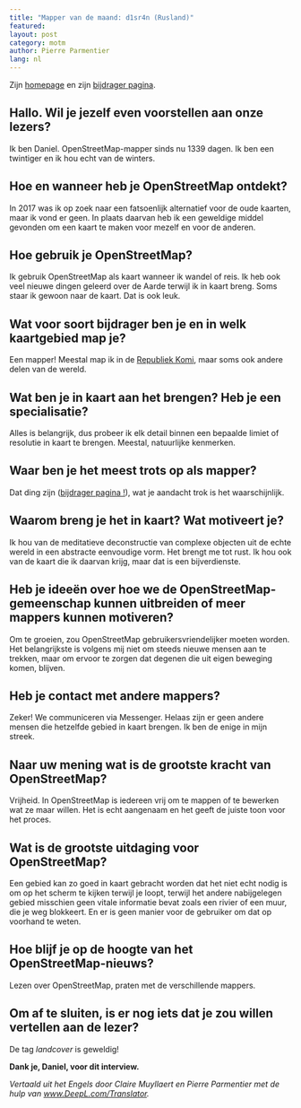 ```yaml
---
title: "Mapper van de maand: d1sr4n (Rusland)"
featured:
layout: post
category: motm
author: Pierre Parmentier
lang: nl
---
```


Zijn [homepage](https://www.openstreetmap.org/user/d1sr4n) en zijn [bijdrager pagina](https://hdyc.neis-one.org/?d1sr4n).

## Hallo. Wil je jezelf even voorstellen aan onze lezers?

Ik ben Daniel. OpenStreetMap-mapper sinds nu 1339 dagen. Ik ben een twintiger en ik hou echt van de winters.

## Hoe en wanneer heb je OpenStreetMap ontdekt?

In 2017 was ik op zoek naar een fatsoenlijk alternatief voor de oude kaarten, maar ik vond er geen. In plaats daarvan heb ik een geweldige middel gevonden om een kaart te maken voor mezelf en voor de anderen.

## Hoe gebruik je OpenStreetMap?

Ik gebruik OpenStreetMap als kaart wanneer ik wandel of reis. Ik heb ook veel nieuwe dingen geleerd over de Aarde terwijl ik in kaart breng. Soms staar ik gewoon naar de kaart. Dat is ook leuk.

## Wat voor soort bijdrager ben je en in welk kaartgebied map je?

Een mapper! Meestal map ik in de [Republiek Komi](<https://nl.wikipedia.org/wiki/Komi_(deelrepubliek)>), maar soms ook andere delen van de wereld.

## Wat ben je in kaart aan het brengen? Heb je een specialisatie?

Alles is belangrijk, dus probeer ik elk detail binnen een bepaalde limiet of resolutie in kaart te brengen. Meestal, natuurlijke kenmerken.

## Waar ben je het meest trots op als mapper?

Dat ding zijn ([bijdrager pagina !](https://hdyc.neis-one.org/?d1sr4n)), wat je aandacht trok is het waarschijnlijk.

## Waarom breng je het in kaart? Wat motiveert je?

Ik hou van de meditatieve deconstructie van complexe objecten uit de echte wereld in een abstracte eenvoudige vorm. Het brengt me tot rust. Ik hou ook van de kaart die ik daarvan krijg, maar dat is een bijverdienste.

## Heb je ideeën over hoe we de OpenStreetMap-gemeenschap kunnen uitbreiden of meer mappers kunnen motiveren?

Om te groeien, zou OpenStreetMap gebruikersvriendelijker moeten worden. Het belangrijkste is volgens mij niet om steeds nieuwe mensen aan te trekken, maar om ervoor te zorgen dat degenen die uit eigen beweging komen, blijven.

## Heb je contact met andere mappers?

Zeker! We communiceren via Messenger. Helaas zijn er geen andere mensen die hetzelfde gebied in kaart brengen. Ik ben de enige in mijn streek.

## Naar uw mening wat is de grootste kracht van OpenStreetMap?

Vrijheid. In OpenStreetMap is iedereen vrij om te mappen of te bewerken wat ze maar willen. Het is echt aangenaam en het geeft de juiste toon voor het proces.

## Wat is de grootste uitdaging voor OpenStreetMap?

Een gebied kan zo goed in kaart gebracht worden dat het niet echt nodig is om op het scherm te kijken terwijl je loopt, terwijl het andere nabijgelegen gebied misschien geen vitale informatie bevat zoals een rivier of een muur, die je weg blokkeert. En er is geen manier voor de gebruiker om dat op voorhand te weten.

## Hoe blijf je op de hoogte van het OpenStreetMap-nieuws?

Lezen over OpenStreetMap, praten met de verschillende mappers.

## Om af te sluiten, is er nog iets dat je zou willen vertellen aan de lezer?

De tag _landcover_ is geweldig!

**Dank je, Daniel, voor dit interview.**

*Vertaald uit het Engels door Claire Muyllaert en Pierre Parmentier met de hulp van www.DeepL.com/Translator.*
